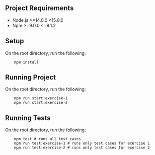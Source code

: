 ## Project Requirements
- Node.js >=14.0.0 <15.0.0
- Npm >=9.0.0 <=9.1.2

## Setup
On the root directory, run the following:

```shell
    npm install
```

## Running Project
On the root directory, run the following:

```shell
    npm run start:exercise-1
    npm run start:exercise-2
```

## Running Tests
On the root directory, run the following:

```shell
    npm test # runs all test cases
    npm run test:exercise-1 # runs only test cases for exercise 1
    npm run test:exercise-2 # runs only test cases for exercise 2
```
